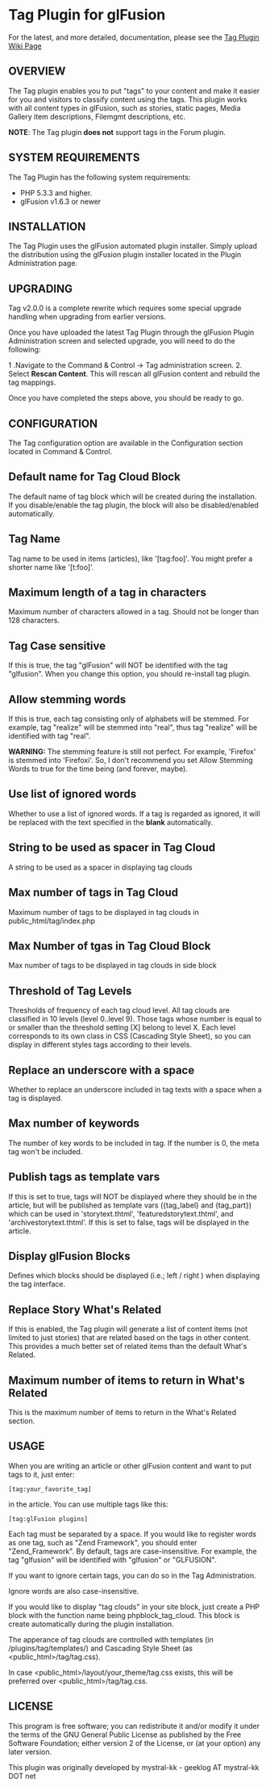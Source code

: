 # Tag Plugin for glFusion

For the latest, and more detailed, documentation, please see the [Tag Plugin Wiki Page](https://www.glfusion.org/wiki/glfusion:plugins:tag:start)

## OVERVIEW

The Tag plugin enables you to put "tags" to your content and make it easier for you and visitors to classify content using the tags. This plugin works with all content types in glFusion, such as stories, static pages, Media Gallery item descriptions, Filemgmt descriptions, etc.

**NOTE**: The Tag plugin **does not** support tags in the Forum plugin.

## SYSTEM REQUIREMENTS

The Tag Plugin has the following system requirements:

* PHP 5.3.3 and higher.
* glFusion v1.6.3 or newer

## INSTALLATION

The Tag Plugin uses the glFusion automated plugin installer. Simply upload the distribution using the glFusion plugin installer located in the Plugin Administration page.

## UPGRADING

Tag v2.0.0 is a complete rewrite which requires some special upgrade handling when upgrading from earlier versions.

Once you have uploaded the latest Tag Plugin through the glFusion Plugin Administration screen and selected upgrade, you will need to do the following:

1 .Navigate to the Command & Control -> Tag administration screen.
2. Select **Rescan Content**. This will rescan all glFusion content and rebuild the tag mappings.

Once you have completed the steps above, you should be ready to go.

## CONFIGURATION

The Tag configuration option are available in the Configuration section located in  Command & Control.

## Default name for Tag Cloud Block

The default name of tag block which will be created during the installation. If you  disable/enable the tag plugin, the block will also be disabled/enabled automatically.

## Tag Name

Tag name to be used in items (articles), like '[tag:foo]'. You might prefer a shorter name like '[t:foo]'.

## Maximum length of a tag in characters

Maximum number of characters allowed in a tag. Should not be longer than 128 characters.

## Tag Case sensitive

If this is true, the tag "glFusion" will NOT be identified with the tag "glfusion". When you change this option, you should re-install tag plugin.

## Allow stemming words

If this is true, each tag consisting only of alphabets will be stemmed. For example, tag "realize" will be stemmed into "real", thus tag "realize" will be identified with tag "real".

**WARNING:** The stemming feature is still not perfect. For example, 'Firefox' is stemmed into 'Firefoxi'. So, I don't recommend you set Allow Stemming Words to true for the time being (and forever, maybe).

## Use list of ignored words

Whether to use a list of ignored words. If a tag is regarded as ignored, it will be replaced with the text specified in the **blank** automatically.

## String to be used as spacer in Tag Cloud

A string to be used as a spacer in displaying tag clouds

## Max number of tags in Tag Cloud

Maximum number of tags to be displayed in tag clouds in public_html/tag/index.php

## Max Number of tgas in Tag Cloud Block

Max number of tags to be displayed in tag clouds in side block

## Threshold of Tag Levels

Thresholds of frequency of each tag cloud level. All tag clouds are classified in 10 levels (level 0..level 9). Those tags whose number is equal to or smaller than the  threshold setting [X] belong to level X. Each level corresponds to its own class in CSS (Cascading Style Sheet), so you can display in different styles tags according to their levels.

## Replace an underscore with a space

Whether to replace an underscore included in tag texts with a space when a tag is displayed.

## Max number of keywords

The number of key words to be included in <meta name="keywords" content="foo,bar"> tag. If the number is 0, the meta tag won't be included.

## Publish tags as template vars

If this is set to true, tags will NOT be displayed where they should be in the article, but will be published as template vars ({tag_label} and {tag_part}) which can be used in 'storytext.thtml', 'featuredstorytext.thtml', and 'archivestorytext.thtml'. If this is set to false, tags will be displayed in the article.

## Display glFusion Blocks

Defines which blocks should be displayed (i.e.; left / right ) when displaying the tag interface.

## Replace Story What's Related

If this is enabled, the Tag plugin will generate a list of content items (not limited to just stories) that are related based on the tags in other content. This provides a much better set of related items than the default What's Related.

## Maximum number of items to return in What's Related

This is the maximum number of items to return in the What's Related section.

## USAGE

When you are writing an article or other glFusion content and want to put tags to it, just enter:

    [tag:your_favorite_tag]

in the article. You can use multiple tags like this:

    [tag:glFusion plugins]

Each tag must be separated by a space. If you would like to register words as
one tag, such as "Zend Framework", you should enter "Zend_Framework". By
default, tags are case-insensitive. For example, the tag "glfusion" will
be identified with "glfusion" or "GLFUSION".

If you want to ignore certain tags, you can do so in the Tag Administration.

Ignore words are also case-insensitive.

If you would like to display "tag clouds" in your site block, just create a
PHP block with the function name being phpblock_tag_cloud.  This block is
create automatically during the plugin installation.

The apperance of tag clouds are controlled with templates
  (in <glfusion>/plugins/tag/templates/) and Cascading Style Sheet
  (as <public_html>/tag/tag.css).

  In case <public_html>/layout/your_theme/tag.css exists, this will be
  preferred over <public_html>/tag/tag.css.

## LICENSE

This program is free software; you can redistribute it and/or modify it under
the terms of the GNU General Public License as published by the Free Software
Foundation; either version 2 of the License, or (at your option) any later
version.

This plugin was originally developed by mystral-kk - geeklog AT mystral-kk DOT net
